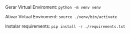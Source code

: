 Gerar Virtual Enviroment:
`python -m venv venv`

Ativar Virtual Enviroment:
`source ./venv/bin/activate`

Instalar requirements:
`pip install -r ./requirements.txt`
